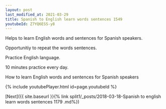 ```yaml
---
layout: post
last_modified_at: 2021-03-29
title: Spanish to English learn words sentences 1549 
youtubeId: Z7YQ6ESS-y8
---
```

 
 
Helps to learn English words and sentences for Spanish speakers.

Opportunitiy to repeat the words sentences. 

Practice English language. 
 
10 minutes practice every day. 
 
How to learn English words and sentences for Spanish speakers 
 
{% include youtubePlayer.html id=page.youtubeId %}
 
 
[Next]({{ site.baseurl }}{% link  split1/_posts/2018-03-18-Spanish to english learn words sentences 1179 .md%})
 
